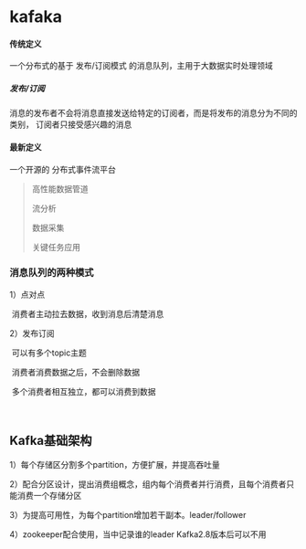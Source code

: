 # kafaka

#### 传统定义

一个分布式的基于 发布/订阅模式 的消息队列，主用于大数据实时处理领域

#####  发布/订阅

消息的发布者不会将消息直接发送给特定的订阅者，而是将发布的消息分为不同的类别， 订阅者只接受感兴趣的消息

#### 最新定义

一个开源的 分布式事件流平台

> 高性能数据管道
>
> 流分析
>
> 数据采集
>
> 关键任务应用 

### 消息队列的两种模式

1）点对点

​	消费者主动拉去数据，收到消息后清楚消息

2）发布订阅

​	可以有多个topic主题

​	消费者消费数据之后，不会删除数据

​	多个消费者相互独立，都可以消费到数据

​	

## Kafka基础架构

1）每个存储区分割多个partition，方便扩展，并提高吞吐量

2）配合分区设计，提出消费组概念，组内每个消费者并行消费，且每个消费者只能消费一个存储分区

3）为提高可用性，为每个partition增加若干副本。leader/follower

4）zookeeper配合使用，当中记录谁的leader  Kafka2.8版本后可以不用


